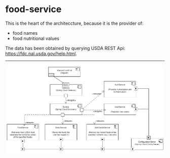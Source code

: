 # food-service
This is the heart of the architeccture, because it is the provider of:
- food names
- food nutritional values

The data has been obtained by querying USDA REST Api: https://fdc.nal.usda.gov/help.html.
<hr>

![alt text](https://github.com/cdinescu/food-service/blob/master/vitanum_architecture.png)
